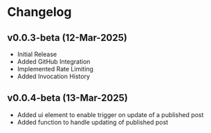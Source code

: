 # Changelog

## v0.0.3-beta (12-Mar-2025)

* Initial Release
* Added GitHub Integration
* Implemented Rate Limiting
* Added Invocation History

## v0.0.4-beta (13-Mar-2025)
* Added ui element to enable trigger on update of a published post
* Added function to handle updating of published post